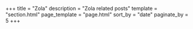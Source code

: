 +++
title = "Zola"
description = "Zola related posts"
template = "section.html"
page_template = "page.html"
sort_by = "date" 
paginate_by = 5
+++
